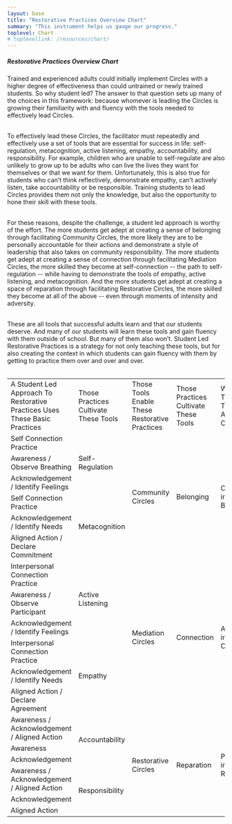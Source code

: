 ```yaml
---
layout: base
title: "Restorative Practices Overview Chart"
summary: "This instrument helps us gauge our progress."
toplevel: Chart
# toplevellink: /resources/chart/
---
```

<h5>Restorative Practices Overview Chart</h5>
Trained and experienced adults could initially implement Circles with a higher degree of effectiveness than could untrained or newly trained students. So why student led? The answer to that question sets up many of the choices in this framework: because whomever is leading the Circles is growing their familiarity with and fluency with the tools needed to effectively lead Circles. 
<br/><br/>

To effectively lead these Circles, the facilitator must repeatedly and effectively use a set of tools that are essential for success in life: self-regulation, metacognition, active listening, empathy, accountability, and responsibility. For example, children who are unable to self-regulate are also unlikely to grow up to be adults who can live the lives they want for themselves or that we want for them. Unfortunately, this is also true for students who can’t think reflectively, demonstrate empathy, can’t actively listen, take accountability or be responsible. Training students to lead Circles provides them not only the knowledge, but also the opportunity to hone their skill with these tools. 
<br/><br/>

For these reasons, despite the challenge, a student led approach is worthy of the effort. The more students get adept at creating a sense of belonging through facilitating Community Circles, the more likely they are to be personally accountable for their actions and demonstrate a style of leadership that also takes on community responsibility. The more students get adept at creating a sense of connection through facilitating Mediation Circles, the more skilled they become at self-connection -- the path to self-regulation -- while having to demonstrate the tools of empathy, active listening, and metacognition. And the more students get adept at creating a space of reparation through facilitating Restorative Circles, the more skilled they become at all of the above -- even through moments of intensity and adversity.
<br/><br/>

These are all tools that successful adults learn and that our students deserve. And many of our students will learn these tools and gain fluency with them outside of school. But many of them also won’t. Student Led Restorative Practices is a strategy for not only teaching these tools, but for also creating the context in which students can gain fluency with them by getting to practice them over and over and over.
<br/><br/>


<table>
<tr>
  <td>A Student Led Approach To Restorative Practices Uses These Basic Practices</td>
  <td>Those Practices Cultivate These Tools</td>
  <td>Those Tools Enable These Restorative Practices</td>
  <td>Those Practices Cultivate These Tools</td>
  <td>Without These Tools Adults Rely On…</td>
</tr>



<tr>
  <td>Self Connection Practice</td>
  <td rowspan=3>Self-Regulation</td>
  <td rowspan=6>Community Circles</td>
  <td rowspan=6>Belonging</td>
  <td rowspan=6>Compliance instead of Belonging</td>
</tr>
<tr>
  <td>Awareness / Observe Breathing</td>
</tr>
<tr>
  <td>Acknowledgement / Identify Feelings</td>
</tr>
<tr>
  <td>Self Connection Practice</td>
  <td rowspan=3>Metacognition</td>
</tr>
<tr>
  <td>Acknowledgement / Identify Needs</td>
</tr>
<tr>
  <td>Aligned Action / Declare Commitment</td>
</tr> 



<tr>
  <td>Interpersonal Connection Practice</td>
  <td rowspan=3>Active Listening</td>
  <td rowspan=6>Mediation Circles</td>
  <td rowspan=6>Connection</td>
  <td rowspan=6>Authority instead of Connection</td>
</tr>
<tr>
  <td>Awareness / Observe Participant</td>
</tr>
<tr>
  <td>Acknowledgement / Identify Feelings</td>
</tr>
<tr>
  <td>Interpersonal Connection Practice</td>
  <td rowspan=3>Empathy</td>
</tr>
<tr>
  <td>Acknowledgement / Identify Needs</td>
</tr>
<tr>
  <td>Aligned Action / Declare Agreement</td>
</tr> 



<tr>
  <td>Awareness / Acknowledgement / Aligned Action</td>
  <td rowspan=3>Accountability</td>
  <td rowspan=6>Restorative Circles</td>
  <td rowspan=6>Reparation</td>
  <td rowspan=6>Punishment instead of Reparation</td>
</tr>
<tr>
  <td>Awareness</td>
</tr>
<tr>
  <td>Acknowledgement</td>
</tr>
<tr>
  <td>Awareness / Acknowledgement / Aligned Action</td>
  <td rowspan=3>Responsibility</td>
</tr>
<tr>
  <td>Acknowledgement</td>
</tr>
<tr>
  <td>Aligned Action</td>
</tr> 
</table>





